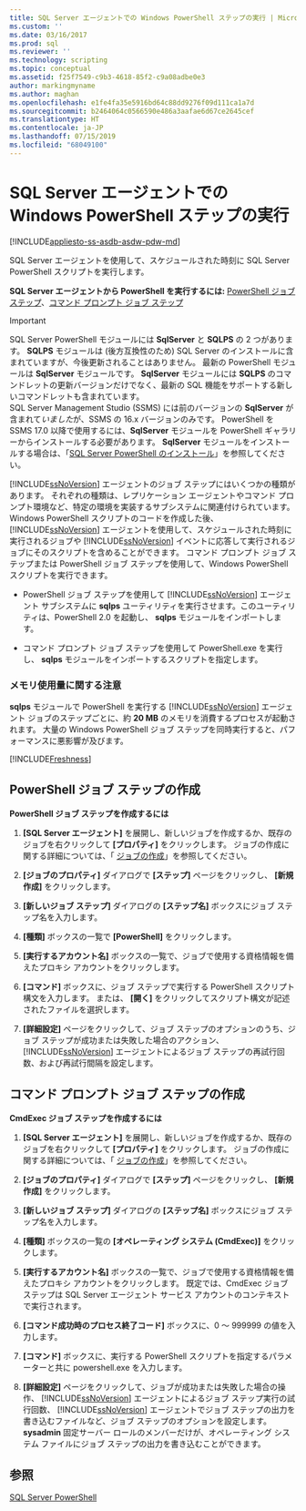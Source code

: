```yaml
---
title: SQL Server エージェントでの Windows PowerShell ステップの実行 | Microsoft Docs
ms.custom: ''
ms.date: 03/16/2017
ms.prod: sql
ms.reviewer: ''
ms.technology: scripting
ms.topic: conceptual
ms.assetid: f25f7549-c9b3-4618-85f2-c9a08adbe0e3
author: markingmyname
ms.author: maghan
ms.openlocfilehash: e1fe4fa35e5916bd64c88dd9276f09d111ca1a7d
ms.sourcegitcommit: b2464064c0566590e486a3aafae6d67ce2645cef
ms.translationtype: HT
ms.contentlocale: ja-JP
ms.lasthandoff: 07/15/2019
ms.locfileid: "68049100"
---
```

# <a name="run-windows-powershell-steps-in-sql-server-agent"></a>SQL Server エージェントでの Windows PowerShell ステップの実行

[!INCLUDE[appliesto-ss-asdb-asdw-pdw-md](../includes/appliesto-ss-asdb-asdw-pdw-md.md)]

SQL Server エージェントを使用して、スケジュールされた時刻に SQL Server PowerShell スクリプトを実行します。  
  
**SQL Server エージェントから PowerShell を実行するには:** [PowerShell ジョブ ステップ](#PShellJob)、[コマンド プロンプト ジョブ ステップ](#CmdExecJob)  
  
> [!IMPORTANT]
> SQL Server PowerShell モジュールには **SqlServer** と **SQLPS** の 2 つがあります。 **SQLPS** モジュールは (後方互換性のため) SQL Server のインストールに含まれていますが、今後更新されることはありません。 最新の PowerShell モジュールは **SqlServer** モジュールです。 **SqlServer** モジュールには **SQLPS** のコマンドレットの更新バージョンだけでなく、最新の SQL 機能をサポートする新しいコマンドレットも含まれています。  
> SQL Server Management Studio (SSMS) には前のバージョンの **SqlServer** が含まれて*いました*が、SSMS の 16.x バージョンのみです。 PowerShell を SSMS 17.0 以降で使用するには、**SqlServer** モジュールを PowerShell ギャラリーからインストールする必要があります。
> **SqlServer** モジュールをインストールする場合は、「[SQL Server PowerShell のインストール](download-sql-server-ps-module.md)」を参照してください。


[!INCLUDE[ssNoVersion](../includes/ssnoversion-md.md)] エージェントのジョブ ステップにはいくつかの種類があります。 それぞれの種類は、レプリケーション エージェントやコマンド プロンプト環境など、特定の環境を実装するサブシステムに関連付けられています。 Windows PowerShell スクリプトのコードを作成した後、 [!INCLUDE[ssNoVersion](../includes/ssnoversion-md.md)] エージェントを使用して、スケジュールされた時刻に実行されるジョブや [!INCLUDE[ssNoVersion](../includes/ssnoversion-md.md)] イベントに応答して実行されるジョブにそのスクリプトを含めることができます。 コマンド プロンプト ジョブ ステップまたは PowerShell ジョブ ステップを使用して、Windows PowerShell スクリプトを実行できます。  

- PowerShell ジョブ ステップを使用して [!INCLUDE[ssNoVersion](../includes/ssnoversion-md.md)] エージェント サブシステムに **sqlps** ユーティリティを実行させます。このユーティリティは、PowerShell 2.0 を起動し、 **sqlps** モジュールをインポートします。

- コマンド プロンプト ジョブ ステップを使用して PowerShell.exe を実行し、 **sqlps** モジュールをインポートするスクリプトを指定します。

### <a name="LimitationsRestrictions"></a> メモリ使用量に関する注意

**sqlps** モジュールで PowerShell を実行する [!INCLUDE[ssNoVersion](../includes/ssnoversion-md.md)] エージェント ジョブのステップごとに、約 **20 MB** のメモリを消費するプロセスが起動されます。 大量の Windows PowerShell ジョブ ステップを同時実行すると、パフォーマンスに悪影響が及びます。  

[!INCLUDE[Freshness](../includes/paragraph-content/fresh-note-steps-feedback.md)]

##  <a name="PShellJob"></a> PowerShell ジョブ ステップの作成  
 **PowerShell ジョブ ステップを作成するには**  
  
1.  **[SQL Server エージェント]** を展開し、新しいジョブを作成するか、既存のジョブを右クリックして **[プロパティ]** をクリックします。 ジョブの作成に関する詳細については、「 [ジョブの作成](../ssms/agent/create-jobs.md)」を参照してください。  
  
2.  **[ジョブのプロパティ]** ダイアログで **[ステップ]** ページをクリックし、 **[新規作成]** をクリックします。  
  
3.  **[新しいジョブ ステップ]** ダイアログの **[ステップ名]** ボックスにジョブ ステップ名を入力します。  
  
4.  **[種類]** ボックスの一覧で **[PowerShell]** をクリックします。  
  
5.  **[実行するアカウント名]** ボックスの一覧で、ジョブで使用する資格情報を備えたプロキシ アカウントをクリックします。  
  
6.  **[コマンド]** ボックスに、ジョブ ステップで実行する PowerShell スクリプト構文を入力します。 または、 **[開く]** をクリックしてスクリプト構文が記述されたファイルを選択します。  
  
7.  **[詳細設定]** ページをクリックして、ジョブ ステップのオプションのうち、ジョブ ステップが成功または失敗した場合のアクション、 [!INCLUDE[ssNoVersion](../includes/ssnoversion-md.md)] エージェントによるジョブ ステップの再試行回数、および再試行間隔を設定します。  
  
##  <a name="CmdExecJob"></a> コマンド プロンプト ジョブ ステップの作成  
 **CmdExec ジョブ ステップを作成するには**  
  
1.  **[SQL Server エージェント]** を展開し、新しいジョブを作成するか、既存のジョブを右クリックして **[プロパティ]** をクリックします。 ジョブの作成に関する詳細については、「 [ジョブの作成](../ssms/agent/create-jobs.md)」を参照してください。  
  
2.  **[ジョブのプロパティ]** ダイアログで **[ステップ]** ページをクリックし、 **[新規作成]** をクリックします。  
  
3.  **[新しいジョブ ステップ]** ダイアログの **[ステップ名]** ボックスにジョブ ステップ名を入力します。  
  
4.  **[種類]** ボックスの一覧の **[オペレーティング システム (CmdExec)]** をクリックします。  
  
5.  **[実行するアカウント名]** ボックスの一覧で、ジョブで使用する資格情報を備えたプロキシ アカウントをクリックします。 既定では、CmdExec ジョブ ステップは SQL Server エージェント サービス アカウントのコンテキストで実行されます。  
  
6.  **[コマンド成功時のプロセス終了コード]** ボックスに、0 ～ 999999 の値を入力します。  
  
7.  **[コマンド]** ボックスに、実行する PowerShell スクリプトを指定するパラメーターと共に powershell.exe を入力します。  
  
8.  **[詳細設定]** ページをクリックして、ジョブが成功または失敗した場合の操作、 [!INCLUDE[ssNoVersion](../includes/ssnoversion-md.md)] エージェントによるジョブ ステップ実行の試行回数、 [!INCLUDE[ssNoVersion](../includes/ssnoversion-md.md)] エージェントでジョブ ステップの出力を書き込むファイルなど、ジョブ ステップのオプションを設定します。 **sysadmin** 固定サーバー ロールのメンバーだけが、オペレーティング システム ファイルにジョブ ステップの出力を書き込むことができます。  
  
## <a name="see-also"></a>参照  
 [SQL Server PowerShell](sql-server-powershell.md)  
  
  
